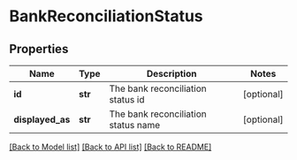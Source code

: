 # BankReconciliationStatus

## Properties
Name | Type | Description | Notes
------------ | ------------- | ------------- | -------------
**id** | **str** | The bank reconciliation status id | [optional] 
**displayed_as** | **str** | The bank reconciliation status name | [optional] 

[[Back to Model list]](../README.md#documentation-for-models) [[Back to API list]](../README.md#documentation-for-api-endpoints) [[Back to README]](../README.md)


